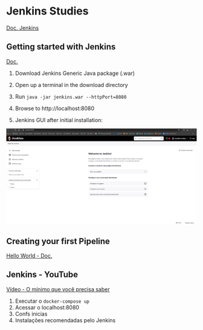 # Jenkins Studies

[Doc. Jenkins](https://www.jenkins.io/doc/tutorials/)   

## Getting started with Jenkins

[Doc.](https://www.jenkins.io/doc/pipeline/tour/getting-started/)

1. Download Jenkins Generic Java package (.war)

2. Open up a terminal in the download directory

3. Run ``java -jar jenkins.war --httpPort=8080``

4. Browse to http://localhost:8080

5. Jenkins GUI after initial installation: 

![Jenkins GUI](./images/jenkins-1.png)

## Creating your first Pipeline 

[Hello World - Doc.](https://www.jenkins.io/doc/pipeline/tour/hello-world/)

## Jenkins - YouTube

[Vídeo - O mínimo que você precisa saber](https://www.youtube.com/watch?v=8OfhS5f7jIY)

1. Executar o ``docker-compose up`` 
2. Acessar o localhost:8080
3. Confs inicias
4. Instalações recomendadas pelo Jenkins

